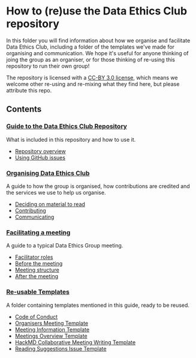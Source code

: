 # How to (re)use the Data Ethics Club repository

In this folder you will find information about how we organise and facilitate Data Ethics Club, including a folder of the templates we've made for organising and communication. We hope it's useful for anyone thinking of joing the group as an organiser, or for those thinking of re-using this repository to run their own group!

The repository is licensed with a [CC-BY 3.0 license](https://creativecommons.org/licenses/by/3.0/legalcode), which means we welcome other re-using and re-mixing what they find here, but please attribute this repo. 

## Contents

### [Guide to the Data Ethics Club Repository](./repo-guide.md)
What is included in this repository and how to use it.  
* [Repository overview](./repo-guide.md#overview)
* [Using GitHub issues](./using-github-issues)

### [Organising Data Ethics Club](./organising.md)
A guide to how the group is organised, how contributions are credited and the services we use to help us organise.  
* [Deciding on material to read](./organising.md#deciding-on-material-to-read)  
* [Contributing](./organising.md#contributing)  
* [Communicating](./organising.md#communicating)  

### [Facilitating a meeting](./facilitating.md)
A guide to a typical Data Ethics Group meeting.
* [Facilitator roles](./facilitating.md#a-note-on-facilitators)  
* [Before the meeting](./facilitating.md#before-the-meeting)  
* [Meeting structure](./facilitating.md#meeting-structure)  
* [After the meeting](./facilitating.md#after-the-meeting)  

### [Re-usable Templates](./resources/)
A folder containing templates mentioned in this guide, ready to be reused.  
* [Code of Conduct](./templates/code_of_conduct_template.MD)   
* [Organisers Meeting Template](./templates/organisers_meeting_template.md)  
* [Meeting Information Template](./templates/meeting_info_template.md)  
* [Meetings Overview Template](./templates/meetings_overview_template.md)   
* [HackMD Collaborative Meeting Writing Template](./templates/HackMD_meeting_template.md)  
* [Reading Suggestions Issue Template](./templates/reading-suggestion-issue-template.md)  
